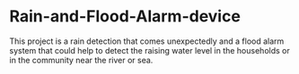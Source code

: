 # Rain-and-Flood-Alarm-device
This project is a rain detection that comes unexpectedly and a flood alarm system that could help to detect the raising water level in the households or in the community near the river or sea. 

